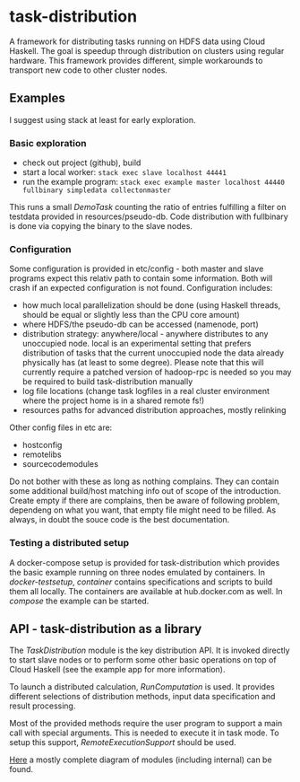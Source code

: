 task-distribution
=================

A framework for distributing tasks running on HDFS data using Cloud Haskell.
The goal is speedup through distribution on clusters using regular hardware.
This framework provides different, simple workarounds to transport new code to other cluster nodes.

Examples
--------

I suggest using stack at least for early exploration.

### Basic exploration

* check out project (github), build
* start a local worker: `stack exec slave localhost 44441`
* run the example program: `stack exec example master localhost 44440 fullbinary simpledata collectonmaster`
 
This runs a small _DemoTask_ counting the ratio of entries fulfilling a filter on testdata provided in resources/pseudo-db. Code distribution with fullbinary is done via copying the binary to the slave nodes. 

### Configuration

Some configuration is provided in etc/config - both master and slave programs expect this relativ path to contain some information. Both will crash if an expected configuration is not found. Configuration includes:

* how much local parallelization should be done (using Haskell threads, should be equal or slightly less than the CPU core amount)
* where HDFS/the pseudo-db can be accessed (namenode, port)
* distribution strategy: anywhere/local - anywhere distributes to any unoccupied node. local is an experimental setting that prefers distribution of tasks that the current unoccupied node the data already physically has (at least to some degree). Please note that this will currently require a patched version of hadoop-rpc is needed so you may be required to build task-distribution manually
* log file locations (change task logfiles in a real cluster environment where the project home is in a shared remote fs!)
* resources paths for advanced distribution approaches, mostly relinking

Other config files in etc are:

* hostconfig
* remotelibs
* sourcecodemodules

Do not bother with these as long as nothing complains. They can contain some additional build/host matching info out of scope of the introduction. Create empty if there are complains, then be aware of following problem, dependeng on what you want, that empty file might need to be filled. As always, in doubt the souce code is the best documentation.

### Testing a distributed setup

A docker-compose setup is provided for task-distribution which provides the basic example running on three nodes emulated by containers. In _docker-testsetup_, _container_ contains specifications and scripts to build them all locally. The containers are available at hub.docker.com as well. In _compose_ the example can be started.

API - task-distribution as a library
------------------------------------

The _TaskDistribution_ module is the key distribution API. It is invoked directly to start slave nodes or to perform some other basic operations on top of Cloud Haskell (see the example app for more information).

To launch a distributed calculation, _RunComputation_ is used. It provides different selections of distribution methods, input data specification and result processing.

Most of the provided methods require the user program to support a main call with special arguments. This is needed to execute it in task mode. To setup this support, _RemoteExecutionSupport_ should be used.

[Here](tree/master/doc/module_overview.png) a mostly complete diagram of modules (including internal) can be found.




